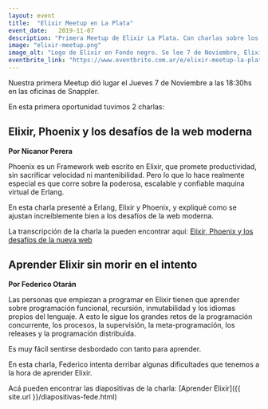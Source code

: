 ```yaml
---
layout: event
title:  "Elixir Meetup en La Plata"
event_date:   2019-11-07
description: "Primera Meetup de Elixir La Plata. Con charlas sobre los desafíos de la web moderna, y cómo aprender Elixir sin morir en el intento."
image: "elixir-meetup.png"
image_alt: "Logo de Elixir en Fondo negro. Se lee 7 de Noviembre, Elixir Meetup La Plata."
eventbrite_link: "https://www.eventbrite.com.ar/e/elixir-meetup-la-plata-jueves-7-de-noviembre-tickets-77837356629"
---
```


Nuestra primera Meetup dió lugar el Jueves 7 de Noviembre a las 18:30hs en las oficinas de Snappler.

En esta primera oportunidad tuvimos 2 charlas:


## Elixir, Phoenix y los desafíos de la web moderna

**Por Nicanor Perera**

Phoenix es un Framework web escrito en Elixir, que promete productividad, sin sacrificar velocidad ni mantenibilidad. Pero lo que lo hace realmente especial es que corre sobre la poderosa, escalable y confiable maquina virtual de Erlang.

En esta charla presenté a Erlang, Elixir y Phoenix, y expliqué como se ajustan increíblemente bien a los desafíos de la web moderna.

La transcripción de la charla la pueden encontrar aquí: [Elixir, Phoenix y los desafíos de la nueva web](http://nicanor.github.io/articles/2019/11/elixir-phoenix-y-los-desafios-de-la-nueva-web/)


## Aprender Elixir sin morir en el intento

**Por Federico Otarán**

Las personas que empiezan a programar en Elixir tienen que aprender sobre programación funcional, recursión, inmutabilidad y los idiomas propios del lenguaje. A esto le sigue los grandes retos de la programación concurrente, los procesos, la supervisión, la meta-programación, los releases y la programación distribuída.

Es muy fácil sentirse desbordado con tanto para aprender.

En esta charla, Federico intenta derribar algunas dificultades que tenemos a la hora de aprender Elixir.

Acá pueden encontrar las diapositivas de la charla: [Aprender Elixir]({{ site.url }}/diapositivas-fede.html)
